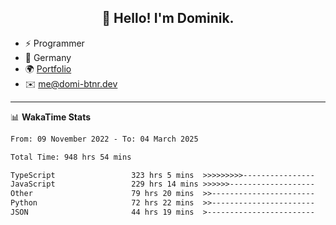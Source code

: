 <h2 align="center">👋 Hello! I'm Dominik.</h2>

- ⚡ Programmer
- 📍 Germany
- 🌍 [Portfolio](https://domi-btnr.dev)
- ✉️ [me@domi-btnr.dev](mailto://me@domi-btnr.dev)

---
📊 **WakaTime Stats**
<!--START_SECTION:waka-->

```txt
From: 09 November 2022 - To: 04 March 2025

Total Time: 948 hrs 54 mins

TypeScript                 323 hrs 5 mins  >>>>>>>>>----------------   34.05 %
JavaScript                 229 hrs 14 mins >>>>>>-------------------   24.16 %
Other                      79 hrs 20 mins  >>-----------------------   08.36 %
Python                     72 hrs 22 mins  >>-----------------------   07.63 %
JSON                       44 hrs 19 mins  >------------------------   04.67 %
```

<!--END_SECTION:waka-->
